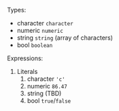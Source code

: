 Types:
* character `character`
* numeric `numeric`
* string `string` (array of characters)
* bool `boolean`  

Expressions:
1. Literals
   1. character `'c'`
   2. numeric `86.47`
   3. string (TBD)
   4. bool `true`/`false`

